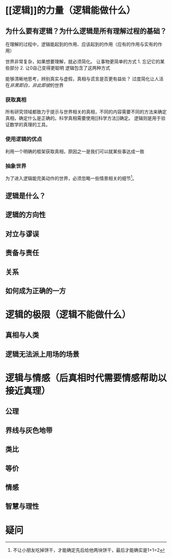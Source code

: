 # [[逻辑]]的力量（逻辑能做什么）
## 为什么要有逻辑？为什么逻辑是所有理解过程的基础？
在理解的过程中，逻辑能起到的作用、应该起到的作用（应有的作用与实有的作用）

世界非常复杂，如果想要理解，就必须简化。
让事物更简单的方式
	1. 忘记它的某些部分
	2. 让0自己变得更聪明
逻辑包含了这两种方式

能够清晰地思考，辨别真实与虚假，真相与谎言是否更有益处？
过度简化让人活在*非黑即白，非此即彼*的世界
### 获取真相
所有研究领域都致力于提示与世界相关的真相，不同的内容需要不同的方法来确定真相，确定什么是正确的。科学真相需要使用[[科学方法]]确定。
逻辑则是用于验证数学的真理的工具。

### 使用逻辑的优点
利用一个明确的框架获取真相，原因之一是我们可以就某些事达成一致
### 抽象世界
为了进入逻辑能完美动作的世界，必须忽略一些情景相关的细节[^1]。

## 逻辑是什么？
## 逻辑的方向性
## 对立与谬误
## 责备与责任
## 关系
## 如何成为正确的一方
# 逻辑的极限（逻辑不能做什么）
## 真相与人类
## 逻辑无法派上用场的场景
# 逻辑与情感（后真相时代需要情感帮助以接近真理）
## 公理
## 界线与灰色地带
## 类比
## 等价
## 情感
## 智慧与理性

# 疑问

[^1]: 不让小朋友吃掉饼干，才能确定先后给他两块饼干，最后才能确实是1+1=2